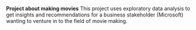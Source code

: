 **Project about making movies**
This project uses exploratory data analysis to get insights and recommendations for a business stakeholder (Microsoft) wanting to venture in to the field of movie making.
